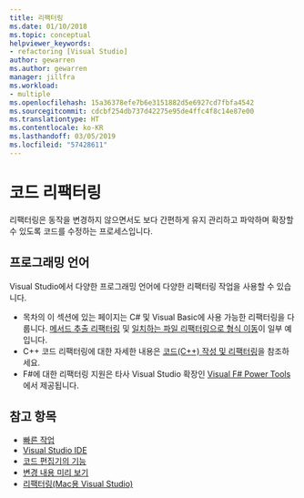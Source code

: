 ```yaml
---
title: 리팩터링
ms.date: 01/10/2018
ms.topic: conceptual
helpviewer_keywords:
- refactoring [Visual Studio]
author: gewarren
ms.author: gewarren
manager: jillfra
ms.workload:
- multiple
ms.openlocfilehash: 15a36378efe7b6e3151882d5e6927cd7fbfa4542
ms.sourcegitcommit: cdcbf254db737d42275e95de4ffc4f8c14e87e00
ms.translationtype: HT
ms.contentlocale: ko-KR
ms.lasthandoff: 03/05/2019
ms.locfileid: "57428611"
---
```

# <a name="refactor-code"></a>코드 리팩터링

리팩터링은 동작을 변경하지 않으면서도 보다 간편하게 유지 관리하고 파악하며 확장할 수 있도록 코드를 수정하는 프로세스입니다.

## <a name="programming-languages"></a>프로그래밍 언어

Visual Studio에서 다양한 프로그래밍 언어에 다양한 리팩터링 작업을 사용할 수 있습니다.

- 목차의 이 섹션에 있는 페이지는 C# 및 Visual Basic에 사용 가능한 리팩터링을 다룹니다. [메서드 추출 리팩터링](reference/extract-method.md) 및 [일치하는 파일 리팩터링으로 형식 이동](reference/move-type-to-matching-file.md)이 일부 예입니다.
- C++ 코드 리팩터링에 대한 자세한 내용은 [코드(C++) 작성 및 리팩터링](/cpp/ide/writing-and-refactoring-code-cpp)을 참조하세요.
- F#에 대한 리팩터링 지원은 타사 Visual Studio 확장인 [Visual F# Power Tools](https://marketplace.visualstudio.com/items?itemName=FSharpSoftwareFoundation.VisualFPowerTools)에서 제공됩니다.

## <a name="see-also"></a>참고 항목

- [빠른 작업](../ide/quick-actions.md)
- [Visual Studio IDE](../get-started/visual-studio-ide.md)
- [코드 편집기의 기능](../ide/writing-code-in-the-code-and-text-editor.md)
- [변경 내용 미리 보기](../ide/preview-changes.md)
- [리팩터링(Mac용 Visual Studio)](/visualstudio/mac/refactoring)
